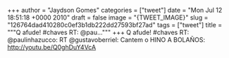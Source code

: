 
+++
author = "Jaydson Gomes"
categories = ["tweet"]
date = "Mon Jul 12 18:51:18 +0000 2010"
draft = false
image = "{TWEET_IMAGE}"
slug = "126764dad410280c0ef3b1db222dd27593bf27ad"
tags = ["tweet"]
title = """Q afude! #chaves RT: @pau..."""
+++
Q afude! #chaves RT: @paulinhazucco: RT @gustavoberriel: Cantem o HINO A BOLAÑOS: http://youtu.be/Q0ghDuY4VcA
